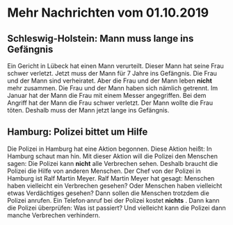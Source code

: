 # Mehr Nachrichten vom 01.10.2019


## Schleswig-Holstein: Mann muss lange ins Gefängnis
Ein Gericht in Lübeck hat einen Mann verurteilt. Dieser Mann hat seine Frau schwer verletzt. Jetzt muss der Mann für 7 Jahre ins Gefängnis. 
Die Frau und der Mann sind verheiratet. Aber die Frau und der Mann leben **nicht** mehr zusammen. Die Frau und der Mann haben sich nämlich getrennt. Im Januar hat der Mann die Frau mit einem Messer angegriffen. Bei dem Angriff hat der Mann die Frau schwer verletzt. Der Mann wollte die Frau töten. Deshalb muss der Mann jetzt lange ins Gefängnis. 

## Hamburg: Polizei bittet um Hilfe
Die Polizei in Hamburg hat eine Aktion begonnen. Diese Aktion heißt: In Hamburg schaut man hin. Mit dieser Aktion will die Polizei den Menschen sagen: Die Polizei kann **nicht** alle Verbrechen sehen. Deshalb braucht die Polizei die Hilfe von anderen Menschen. Der Chef von der Polizei in Hamburg ist Ralf Martin Meyer. Ralf Martin Meyer hat gesagt: Menschen haben vielleicht ein Verbrechen gesehen? Oder Menschen haben vielleicht etwas Verdächtiges gesehen? Dann sollen die Menschen trotzdem die Polizei anrufen. Ein Telefon·anruf bei der Polizei kostet **nichts** . Dann kann die Polizei überprüfen: Was ist passiert? Und vielleicht kann die Polizei dann manche Verbrechen verhindern. 
